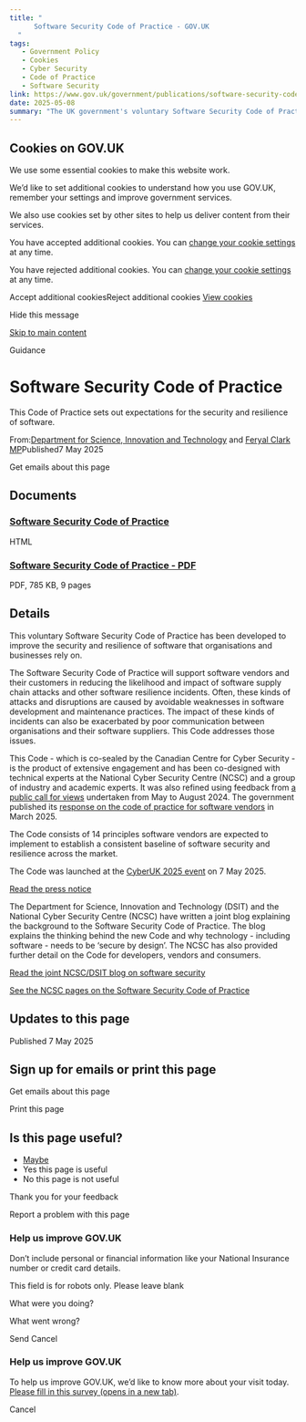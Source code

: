 ```yaml
---
title: "
      Software Security Code of Practice - GOV.UK
  "
tags:
   - Government Policy
   - Cookies
   - Cyber Security
   - Code of Practice
   - Software Security
link: https://www.gov.uk/government/publications/software-security-code-of-practice
date: 2025-05-08
summary: "The UK government's voluntary Software Security Code of Practice, launched on May 7, 2025, establishes 14 principles for enhancing software security and resilience, aiming to mitigate supply chain attacks and other vulnerabilities in software development. Developed jointly with the Canadian Centre for Cyber Security and the National Cyber Security Centre, it emphasizes better communication between vendors and organizations, informed by extensive public feedback. The Code is essential for creating a secure software ecosystem, promoting consistent security standards across the industry. Developers and vendors are encouraged to adopt this framework to strengthen cybersecurity measures."
---
```


## Cookies on GOV.UK

We use some essential cookies to make this website work.

We’d like to set additional cookies to understand how you use GOV.UK, remember your settings and improve government services.

We also use cookies set by other sites to help us deliver content from their services.

You have accepted additional cookies. You can [change your cookie settings](https://www.gov.uk/help/cookies) at any time.

You have rejected additional cookies. You can [change your cookie settings](https://www.gov.uk/help/cookies) at any time.

Accept additional cookiesReject additional cookies [View cookies](https://www.gov.uk/help/cookies)

Hide this message


[Skip to main content](https://www.gov.uk/government/publications/software-security-code-of-practice#content)

Guidance


# Software Security Code of Practice

This Code of Practice sets out expectations for the security and resilience of software.

From:[Department for Science, Innovation and Technology](https://www.gov.uk/government/organisations/department-for-science-innovation-and-technology) and [Feryal Clark MP](https://www.gov.uk/government/people/feryal-clark)Published7 May 2025

Get emails about this page

## Documents

### [Software Security Code of Practice](https://www.gov.uk/government/publications/software-security-code-of-practice/software-security-code-of-practice)

HTML

### [Software Security Code of Practice - PDF](https://assets.publishing.service.gov.uk/media/681a156fdf188ba858873aac/Software_Security_Code_of_Practice_Web_Accessible.pdf)

PDF, 785 KB, 9 pages

## Details

This voluntary Software Security Code of Practice has been developed to improve the security and resilience of software that organisations and businesses rely on.

The Software Security Code of Practice will support software vendors and their customers in reducing the likelihood and impact of software supply chain attacks and other software resilience incidents. Often, these kinds of attacks and disruptions are caused by avoidable weaknesses in software development and maintenance practices. The impact of these kinds of incidents can also be exacerbated by poor communication between organisations and their software suppliers. This Code addresses those issues.

This Code - which is co-sealed by the Canadian Centre for Cyber Security - is the product of extensive engagement and has been co-designed with technical experts at the National Cyber Security Centre (NCSC) and a group of industry and academic experts. It was also refined using feedback from [a public call for views](https://www.gov.uk/government/calls-for-evidence/a-code-of-practice-for-software-vendors-call-for-views) undertaken from May to August 2024. The government published its [response on the code of practice for software vendors](https://www.gov.uk/government/publications/government-response-on-the-code-of-practice-for-software-vendors) in March 2025.

The Code consists of 14 principles software vendors are expected to implement to establish a consistent baseline of software security and resilience across the market.

The Code was launched at the [CyberUK 2025 event](https://www.cyberuk.uk/) on 7 May 2025.

[Read the press notice](https://www.gov.uk/search/news-and-communications?organisations[]=cabinet-office&parent=cabinet-office)

The Department for Science, Innovation and Technology (DSIT) and the National Cyber Security Centre (NCSC) have written a joint blog explaining the background to the Software Security Code of Practice. The blog explains the thinking behind the new Code and why technology - including software - needs to be ‘secure by design’. The NCSC has also provided further detail on the Code for developers, vendors and consumers.

[Read the joint NCSC/DSIT blog on software security](https://www.ncsc.gov.uk/blog-post/software-code-of-practice-building-a-secure-digital-future)

[See the NCSC pages on the Software Security Code of Practice](https://www.ncsc.gov.uk/section/software-security-code-of-practice)

## Updates to this page

Published 7 May 2025

## Sign up for emails or print this page

Get emails about this page

Print this page

## Is this page useful?

- [Maybe](https://www.gov.uk/contact/govuk)
- Yes this page is useful
- No this page is not useful

Thank you for your feedback


Report a problem with this page

### Help us improve GOV.UK

Don’t include personal or financial information like your National Insurance number or credit card details.

This field is for robots only. Please leave blank

What were you doing?

What went wrong?

Send
Cancel


### Help us improve GOV.UK

To help us improve GOV.UK, we’d like to know more about your visit today.
[Please fill in this survey (opens in a new tab)](https://www.smartsurvey.co.uk/s/gov-uk-banner/?c=/government/publications/software-security-code-of-practice).


Cancel
